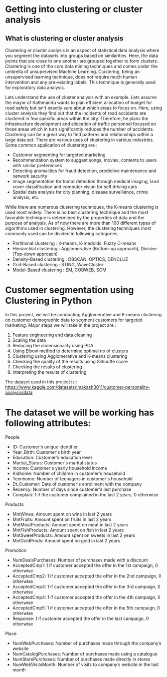 # Getting into clustering or cluster analysis

## What is clustering or cluster analysis


Clustering or cluster analysis is an aspect of statistical data analysis where you segment the datasets into groups based on similarities. Here, the data points that are close to one another are grouped together to form clusters. Clustering is one of the core data mining techniques and comes under the umbrella of unsupervised Machine Learning. Clustering, being an unsupervised learning technique, does not require much human intervention and any pre-existing labels. This technique is generally used for exploratory data analysis.


Lets understand the use of cluster analysis with an example. Lets assume the mayor of Kathmandu wants to plan efficient allocation of budget for road safety but isn't exactly sure about which areas to focus on. Here, using cluster analysis they find out that the incidents of road accidents are clustered in few specific areas within the city. Therefore, he plans the infrastructure development and allocation of traffic personnel focused on those areas which in turn significantly reduces the number of accidents. Clustering can be a great way to find patterns and relationships within a large data set. There are various uses of clustering in various industries. Some common application of clustering are : 

- Customer segmenting for targeted marketing
- Recommendation system to suggest songs, movies, contents to users with similar preferences
- Detecting anomalities for fraud detection, predictive maintenance and network security
- Image segmentation for tumor detection through medical imaging, land cover classification and computer vision for self driving cars
- Spatial data analysis for city planning, disease survellience, crime analysis, etc.


While there are numerous clustering techniques, the K-means clustering is used most widely. There is no best clustering technique and the most favorable technique is determined by the properties of data and the purpose of analysis. As of now there are more than 100 different types of algorithms used in clustering. However, the clustering techniques most commonly used can be divided in following categories: 

- Partitional clustering : K-means, K-medoids, Fuzzy C-means
- Hieriarchial clustering : Agglomerative (Bottom-up approach), Divisive (Top-down approach)
- Density-Based clustering : DBSCAN, OPTICS, DENCLUE
- Grid-Based clustering : STING, WaveCluster
- Model-Based clustering : EM, COBWEB, SOM

# Customer segmentation using Clustering in Python


In this project, we will be conducting Agglomerative and K-means clustering on customer demographic data to segment customers for targeted marketing. Major steps we will take in the project are :

1. Feature engineering and data cleaning
2. Scaling the data
3. Reducing the dimensionality using PCA
4. Using Elbow method to determine optimal no of clusters
5. Clustering using Agglomerative and K-means clustering
6. Checking the quality of the results using Silhoutte score
7. Checking the results of clustering
8. Interpreting the results of clustering
   

The dataset used in this project is : https://www.kaggle.com/datasets/imakash3011/customer-personality-analysis/data


# The dataset we will be working has following attributes:

People

- ID: Customer's unique identifier
- Year_Birth: Customer's birth year
- Education: Customer's education level
- Marital_Status: Customer's marital status
- Income: Customer's yearly household income
- Kidhome: Number of children in customer's household
- Teenhome: Number of teenagers in customer's household
- Dt_Customer: Date of customer's enrollment with the company
- Recency: Number of days since customer's last purchase
- Complain: 1 if the customer complained in the last 2 years, 0 otherwise
  
Products

- MntWines: Amount spent on wine in last 2 years
- MntFruits: Amount spent on fruits in last 2 years
- MntMeatProducts: Amount spent on meat in last 2 years
- MntFishProducts: Amount spent on fish in last 2 years
- MntSweetProducts: Amount spent on sweets in last 2 years
- MntGoldProds: Amount spent on gold in last 2 years
  
Promotion

- NumDealsPurchases: Number of purchases made with a discount
- AcceptedCmp1: 1 if customer accepted the offer in the 1st campaign, 0 otherwise
- AcceptedCmp2: 1 if customer accepted the offer in the 2nd campaign, 0 otherwise
- AcceptedCmp3: 1 if customer accepted the offer in the 3rd campaign, 0 otherwise
- AcceptedCmp4: 1 if customer accepted the offer in the 4th campaign, 0 otherwise
- AcceptedCmp5: 1 if customer accepted the offer in the 5th campaign, 0 otherwise
- Response: 1 if customer accepted the offer in the last campaign, 0 otherwise
  
Place

- NumWebPurchases: Number of purchases made through the company’s website
- NumCatalogPurchases: Number of purchases made using a catalogue
- NumStorePurchases: Number of purchases made directly in stores
- NumWebVisitsMonth: Number of visits to company’s website in the last month
